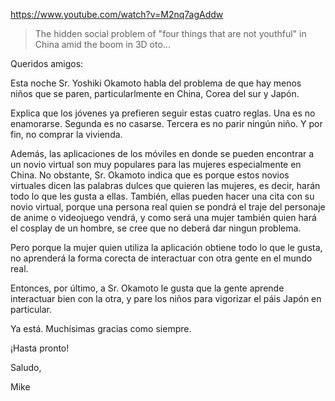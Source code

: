 https://www.youtube.com/watch?v=M2nq7agAddw

> The hidden social problem of "four things that are not youthful" in China amid the boom in 3D oto...

Queridos amigos:

Esta noche Sr. Yoshiki Okamoto habla del problema de que hay menos niños que se paren, particularlmente en China, Corea del sur y Japón. 

Explica que los jóvenes ya prefieren seguir estas cuatro reglas. Una es no enamorarse. Segunda es no casarse. Tercera es no parir ningún niño. Y por fin, no comprar la vivienda.  

Además, las aplicaciones de los móviles en donde se pueden encontrar a un novio virtual son muy populares para las mujeres especialmente en China. No obstante, Sr. Okamoto indica que es porque estos novios virtuales dicen las palabras dulces que quieren las mujeres, es decir, harán todo lo que les gusta a ellas. También, ellas pueden hacer una cita con su novio virtual, porque una persona real quien se pondrá el traje del personaje de anime o videojuego vendrá, y como será una mujer también quien hará el cosplay de un hombre, se cree que no deberá dar ningun problema.

Pero porque la mujer quien utiliza la aplicación obtiene todo lo que le gusta, no aprenderá la forma corecta de interactuar con otra gente en el mundo real. 

Entonces, por último, a Sr. Okamoto le gusta que la gente aprende interactuar bien con la otra, y pare los niños para vigorizar el páis Japón en particular. 

Ya está. Muchísimas gracias como siempre.

¡Hasta pronto!

Saludo,

Mike
